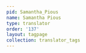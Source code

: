 ```yaml
---
pid: Samantha_Pious
name: Samantha Pious
type: translator
order: '137'
layout: tagpage
collection: translator_tags
---
```

